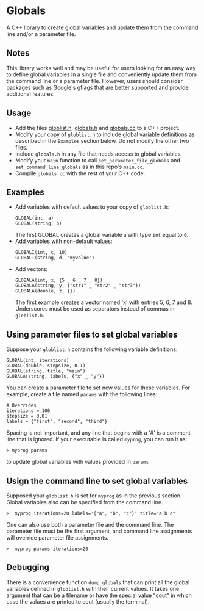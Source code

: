 # Globals
A C++ library to create global variables and update them from the command line
and/or a parameter file.

## Notes
This library works well and may be useful for users looking for an easy way to
define global variables in a single file and conveniently update them from the
command line or a parameter file.  However, users should consider packages
such as Google's [gflags](https://github.com/gflags/gflags) that are better
supported and provide additional features.

## Usage
- Add the files [globlist.h](globlist.h), [globals.h](globals.h) and
  [globals.cc](globals.cc) to a C++ project.
- Modify your copy  of `globlist.h` to include global variable definitions as
  described in the `Examples` section below. Do not modify the other two files.
- Include `globals.h` in any file that needs access to global variables.
- Modify your `main` function to call `set_parameter_file_globals` and
  `set_command_line_globals` as in this repo's `main.cc`.
- Compile `globals.cc` with the rest of your C++ code.


## Examples
- Add variables with default values to your copy of `globlist.h`:
  ```
  GLOBAL(int, a)
  GLOBAL(string, b)
  ```
  The first GLOBAL creates a global variable `a` with type `int` equal to `0`.
- Add variables with non-default values:
  ```
  GLOBALI(int, c, 10)
  GLOBALI(string, d, "myvalue")
  ```
- Add vectors:
  ```
  GLOBALA(int, x, {5 _ 6 _ 7 _ 8})
  GLOBALA(string, y, {"str1" _ "str2" _ "str3"})
  GLOBALA(double, z, {})
  ```
  The first example creates a vector named 'x' with entries 5, 6, 7 and 8.
  Underscores must be used as separators instead of commas in `globlist.h`.
  
## Using parameter files to set global variables
Suppose your `globlist.h` contains the following variable definitions:
```
GLOBAL(int, iterations)
GLOBAL(double, stepsize, 0.1)
GLOBAL(string, title, "main")
GLOBALA(string, labels, {"x" _ "y"})
```
You can create a parameter file to set new values for these variables.
For example, create a file named `params` with the following lines:
```
# Overrides
iterations = 100
stepsize = 0.01
labels = {"first", "second", "third"}
```
Spacing is not important, and any line that begins with a '#' is a comment line
that is ignored.  If your executable is called `myprog`, you can run it as:
```
> myprog params
```
to update global variables with values provided in `params`

## Usign the command line to set global variables
Supposed your `globlist.h` is set for `myprog` as in the previous section.
Global variables also can be specified from the command line.
```
>  myprog iterations=20 labels='{"a", "b", "c"}' title="a b c"
```
One can also use both a parameter file and the command line.  The parameter
file must be the first argument, and command line assignments will override
parameter file assignments.
```
>  myprog params iterations=20
```

## Debugging
There is a convenience function `dump_globals` that can print all the global
variables defined in `globlist.h` with their current values. It takes one
argument that can be a filename or have the special value "cout" in which
case the values are printed to cout (usually the terminal).
